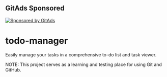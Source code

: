 <!-- GitAds-Verify: ZNFVQEO4M7Y95PBQUQK85E8E2EDNIYAQ -->
## GitAds Sponsored
[![Sponsored by GitAds](https://gitads.dev/v1/ad-serve?source=froelen/todo-manager@github)](https://gitads.dev/v1/ad-track?source=froelen/todo-manager@github)

# todo-manager

Easily manage your tasks in a comprehensive to-do list and task viewer.

NOTE: This project serves as a learning and testing place for using Git and GitHub.
